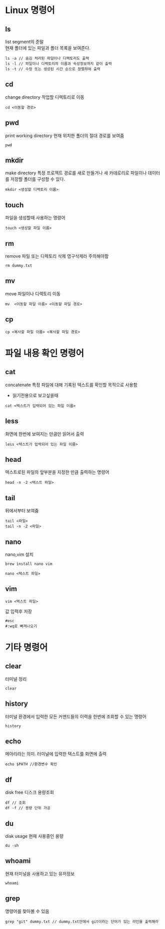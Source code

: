 # Linux 명령어

## ls
list segment의 준말  
현재 폴더에 있는 파일과 폴더 목록을 보여준다.
```linux
ls -a // 숨김 처리된 파일이나 디렉토리도 출력
ls -l // 파일이나 디렉토리의 이름과 속성정보까지 같이 출력
ls -t // 수정 또는 생성된 시간 순으로 정렬하여 출력
```

## cd
change directory
작업할 디렉토리로 이동 
```
cd <이동할 경로>
```

## pwd
print working directory
현재 위치한 폴더의 절대 경로를 보여줌
```
pwd
```

## mkdir
make directory 
특정 프로젝트 경로를 새로 만들거나 새 카테로리로 파일이나 데이터를 저장할 폴더를 구성할 수 있다.
```
mkdir <생성할 디렉토리 이름>
```

## touch
파일을 생성할때 사용하는 명령어
```
touch <생성할 파일 이름>
```

## rm
remove
파일 또는 디렉토리 삭제
영구삭제라 주의해야함
```
rm dummy.txt
```

## mv
move
파일이나 디렉토리 이동
```
mv  <이동할 파일 이름> <이동할 파일 경로>
```
## cp
```
cp <복사할 파일 이름> <복사할 파일 경로>
```

# 파일 내용 확인 명령어

## cat
concatenate 특정 파일에 대해 기록된 텍스트를 확인할 목적으로 사용함
* 읽기전용으로 보고싶을때 
```
cat <텍스트가 입력되어 있는 파일 이름>
```
## less 
화면에 한번에 보여지는 만큼만 읽어서 출력
```
less <텍스트가 입력되어 있는 파일 이름>
```
## head
텍스트로된 파일의 앞부분을 지정한 만큼 출력하는 명령어
```
head -n -2 <텍스트 파일>
```

## tail
뒤에서부터 보여줌
```
tail <파일>
tail -n -2 <파일>
```

## nano

nano,vim 설치 
```
brew install nano vim
```

```
nano <텍스트 파일>
```

## vim
```
vim <텍스트 파일>
```
값 입력후 저장
```
#esc
#:wq로 빠져나오기
```
# 기타 명령어
## clear
터미널 정리
```
clear
```

## history
터미널 환경에서 입력한 모든 커맨드들의 이력을 한번에 조회할 수 있는 명령어
```
history
```

## echo
메아리라는 의미. 터미널에 입력한 텍스트를 화면에 출력
```
echo $PATH //환경변수 확인
```
## df
disk free 
디스크 용량조회
```
df // 조회
df -f // 용량 단위 가공
```

## du
disk usage 
현재 사용중인 용량
```
du -sh
```

## whoami
현재 터미널을 사용하고 있는 유저정보
```
whoami
```

## grep
명령어를 찾아볼 수 있음
```
grep "git" dummy.txt // dummy.txt안에서 git이라는 단어가 있는 라인을 출력해라
```
